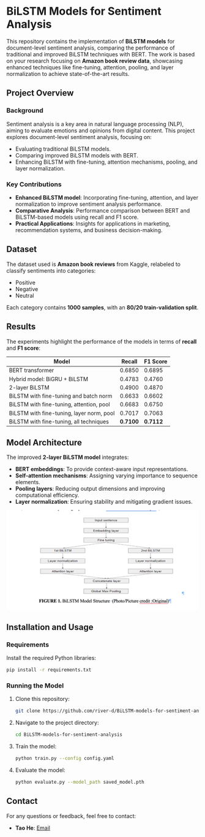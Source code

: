 

# BiLSTM Models for Sentiment Analysis

This repository contains the implementation of **BiLSTM models** for document-level sentiment analysis, comparing the performance of traditional and improved BiLSTM techniques with BERT. The work is based on your research focusing on **Amazon book review data**, showcasing enhanced techniques like fine-tuning, attention, pooling, and layer normalization to achieve state-of-the-art results.

## Project Overview

### Background
Sentiment analysis is a key area in natural language processing (NLP), aiming to evaluate emotions and opinions from digital content. This project explores document-level sentiment analysis, focusing on:
- Evaluating traditional BiLSTM models.
- Comparing improved BiLSTM models with BERT.
- Enhancing BiLSTM with fine-tuning, attention mechanisms, pooling, and layer normalization.

### Key Contributions
- **Enhanced BiLSTM model**: Incorporating fine-tuning, attention, and layer normalization to improve sentiment analysis performance.
- **Comparative Analysis**: Performance comparison between BERT and BiLSTM-based models using recall and F1 score.
- **Practical Applications**: Insights for applications in marketing, recommendation systems, and business decision-making.

## Dataset
The dataset used is **Amazon book reviews** from Kaggle, relabeled to classify sentiments into categories:
- Positive
- Negative
- Neutral

Each category contains **1000 samples**, with an **80/20 train-validation split**.

## Results
The experiments highlight the performance of the models in terms of **recall** and **F1 score**:

| Model                                      | Recall  | F1 Score |
|-------------------------------------------|---------|----------|
| BERT transformer                          | 0.6850  | 0.6895   |
| Hybrid model: BiGRU + BiLSTM              | 0.4783  | 0.4760   |
| 2-layer BiLSTM                            | 0.4900  | 0.4870   |
| BiLSTM with fine-tuning and batch norm    | 0.6633  | 0.6602   |
| BiLSTM with fine-tuning, attention, pool  | 0.6683  | 0.6750   |
| BiLSTM with fine-tuning, layer norm, pool | 0.7017  | 0.7063   |
| BiLSTM with fine-tuning, all techniques   | **0.7100** | **0.7112** |

## Model Architecture
The improved **2-layer BiLSTM model** integrates:
- **BERT embeddings**: To provide context-aware input representations.
- **Self-attention mechanisms**: Assigning varying importance to sequence elements.
- **Pooling layers**: Reducing output dimensions and improving computational efficiency.
- **Layer normalization**: Ensuring stability and mitigating gradient issues.

![Model Diagram](model_diagram.png)

## Installation and Usage

### Requirements
Install the required Python libraries:
```bash
pip install -r requirements.txt
```

### Running the Model
1. Clone this repository:
   ```bash
   git clone https://github.com/river-d/BiLSTM-models-for-sentiment-analysis.git
   ```
2. Navigate to the project directory:
   ```bash
   cd BiLSTM-models-for-sentiment-analysis
   ```
3. Train the model:
   ```bash
   python train.py --config config.yaml
   ```
4. Evaluate the model:
   ```bash
   python evaluate.py --model_path saved_model.pth
   ```



## Contact
For any questions or feedback, feel free to contact:
- **Tao He**: [Email](mailto:hetaoo.c@gmail.com)

